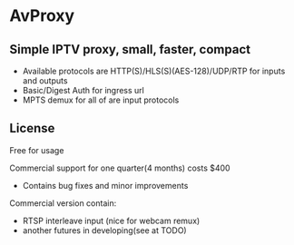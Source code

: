 # AvProxy

## Simple IPTV proxy, small, faster, compact

- Available protocols are HTTP(S)/HLS(S)(AES-128)/UDP/RTP for inputs and outputs
- Basic/Digest Auth for ingress url
- MPTS demux for all of are input protocols

## License

Free for usage

Commercial support for one quarter(4 months) costs $400
- Contains bug fixes and minor improvements

Commercial version contain:
- RTSP interleave input (nice for webcam remux)
- another futures in developing(see at TODO)
